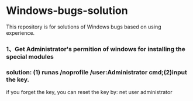 # Windows-bugs-solution
This repository is for solutions of Windows bugs based on using experience.

### 1、Get Administrator's permition of windows for installing the special modules
### solution: (1)  runas /noprofile /user:Administrator cmd;(2)input the key.
if you forget the key, you can reset the key by: net user administrator <your new key>
